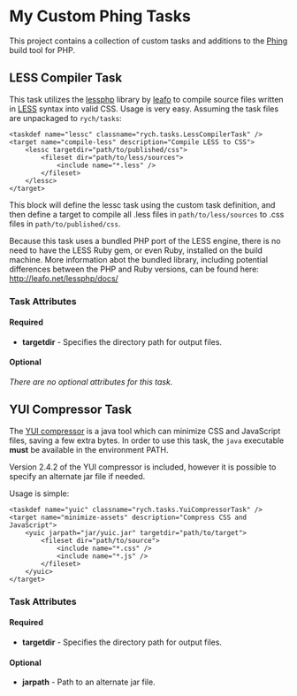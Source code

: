 # My Custom Phing Tasks

This project contains a collection of custom tasks and additions to the [Phing](http://phing.info) build tool for PHP.

## LESS Compiler Task

This task utilizes the [lessphp](https://github.com/leafo/lessphp) library by [leafo](https://github.com/leafo) to compile source files written in [LESS](http://lesscss.org) syntax into valid CSS. Usage is very easy. Assuming the task files are unpackaged to `rych/tasks`:

    <taskdef name="lessc" classname="rych.tasks.LessCompilerTask" />
    <target name="compile-less" description="Compile LESS to CSS">
        <lessc targetdir="path/to/published/css">
            <fileset dir="path/to/less/sources">
                <include name="*.less" />
            </fileset>
        </lessc>
    </target>

This block will define the lessc task using the custom task definition, and then define a target to compile all .less files in `path/to/less/sources` to .css files in `path/to/published/css`.

Because this task uses a bundled PHP port of the LESS engine, there is no need to have the LESS Ruby gem, or even Ruby, installed on the build machine. More information abot the bundled library, including potential differences between the PHP and Ruby versions, can be found here: <http://leafo.net/lessphp/docs/>

### Task Attributes

#### Required
 - **targetdir** - Specifies the directory path for output files.

#### Optional
_There are no optional attributes for this task._

## YUI Compressor Task

The [YUI compressor](http://developer.yahoo.com/yui/compressor/) is a java tool which can minimize CSS and JavaScript files, saving a few extra bytes. In order to use this task, the `java` executable **must** be available in the environment PATH.

Version 2.4.2 of the YUI compressor is included, however it is possible to specify an alternate jar file if needed.

Usage is simple:

    <taskdef name="yuic" classname="rych.tasks.YuiCompressorTask" />
    <target name="minimize-assets" description="Compress CSS and JavaScript">
        <yuic jarpath="jar/yuic.jar" targetdir="path/to/target">
            <fileset dir="path/to/source">
                <include name="*.css" />
                <include name="*.js" />
            </fileset>
        </yuic>
    </target>

### Task Attributes

#### Required
 - **targetdir** - Specifies the directory path for output files.

#### Optional
 - **jarpath** - Path to an alternate jar file.